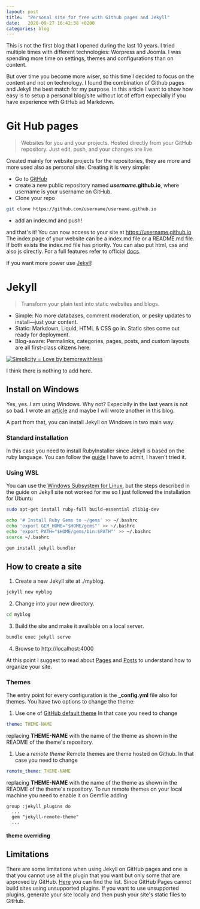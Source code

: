 ```yaml
---
layout: post
title:  "Personal site for free with Github pages and Jekyll"
date:   2020-09-27 16:42:38 +0200
categories: blog
---
```

This is not the first blog that I opened during the last 10 years. I tried multiple times with different technologies: Worpress and Joomla. I was spending more time on settings, themes and configurations than on content.

But over time you become more wiser, so this time I decided to focus on the content and not on technology. I found the combination of Github pages and Jekyll the best match for my purpose. In this article I want to show how easy is to setup a personal blog/site without lot of effort expecially if you have experience with GitHub ad Markdown. 

# Git Hub pages
> Websites for you and your projects.
Hosted directly from your GitHub repository. Just edit, push, and your changes are live.

Created mainly for website projects for the repositories, they are more and more used also as personal site. Creating it is very simple:

* Go to [GitHub](https://github.com/)
* create a new public repository named ***username*.github.io**, where username is your username on GitHub.
* Clone your repo 
``` bash
git clone https://github.com/username/username.github.io
```
* add an index.md and push!

and that's it! You can now access to your site at https://username.github.io
The index page of your website can be a index.md file or a README.md file. If both exists the index.md file has priority. You can also put html, css and also js directly. For a full features refer to official [docs](https://docs.github.com/en/free-pro-team@latest/github/working-with-github-pages/getting-started-with-github-pages).


If you want more power use [Jekyll](https://jekyllrb.com/)!
# Jekyll
> Transform your plain text into static websites and blogs.
* Simple: No more databases, comment moderation, or pesky updates to install—just your content.
* Static: Markdown, Liquid, HTML & CSS go in. Static sites come out ready for deployment.
* Blog-aware: Permalinks, categories, pages, posts, and custom layouts are all first-class citizens here.
    
[![Simplicity = Love by bemorewithless](https://bemorewithless.com/wp-content/uploads/2015/10/simplicity.jpg "Simplicity = Love by bemorewithless")](https://bemorewithless.com/lovequotes/)

I think there is nothing to add here. 
## Install on Windows
Yes, yes..I am using Windows. Why not? Expecially in the last years is not so bad. I wrote an [article](https://www.linkedin.com/pulse/chocolatey-cmder-how-feel-less-lack-shell-windows-mario-fiore-vitale/) and maybe I will wrote another in this blog. 

A part from that, you can install Jekyll on Windows in two main way:
### Standard installation
In this case you need to install RubyInstaller since Jekyll is based on the ruby language. You can follow the [guide](https://jekyllrb.com/docs/installation/windows/)
I have to admit, I haven't tried it.
### Using WSL
You can use the [Windows Subsystem for Linux](https://docs.microsoft.com/en-us/windows/wsl/install-win10), but the steps described in the guide on Jekyll site not worked for me so I just followed the installation for Ubuntu
``` bash
sudo apt-get install ruby-full build-essential zlib1g-dev
```

``` bash
echo '# Install Ruby Gems to ~/gems' >> ~/.bashrc
echo 'export GEM_HOME="$HOME/gems"' >> ~/.bashrc
echo 'export PATH="$HOME/gems/bin:$PATH"' >> ~/.bashrc
source ~/.bashrc
```

``` bash
gem install jekyll bundler
```
## How to create a site
1. Create a new Jekyll site at ./myblog.
``` bash
jekyll new myblog
```
2. Change into your new directory.
``` bash
cd myblog
```
3. Build the site and make it available on a local server.
``` bash
bundle exec jekyll serve
```
4. Browse to http://localhost:4000

At this point I suggest to read about [Pages](https://jekyllrb.com/docs/pages/) and [Posts](https://jekyllrb.com/docs/posts/) to understand how to organize your site. 
### Themes
The entry point for every configuration is the **_config.yml** file also for themes. You have two options to change the theme:
1. Use one of [GitHub default theme](https://pages.github.com/themes/)
In that case you need to change 
``` yaml
theme: THEME-NAME
```
replacing **THEME-NAME** with the name of the theme as shown in the README of the theme's repository.
1. Use a *remote theme*
Remote themes are theme hosted on Github. In that case you need to change
``` yaml
remote_theme: THEME-NAME
```
replacing **THEME-NAME** with the name of the theme as shown in the README of the theme's repository.
To run remote themes on your local machine you need to enable it on Gemfile adding 
``` gem
group :jekyll_plugins do
  ...
  gem "jekyll-remote-theme"
  ...
```
#### theme overriding
## Limitations
There are some limitations when using Jekyll on GitHub pages and one is that you cannot use all the plugin that you want but only some that are approved by GitHub.
[Here](https://pages.github.com/versions/) you can find the list. Since GitHub Pages cannot build sites using unsupported plugins. If you want to use unsupported plugins, generate your site locally and then push your site's static files to GitHub.
